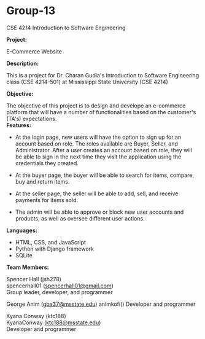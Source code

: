 # Group-13  
CSE 4214 Introduction to Software Engineering  

**Project:**  

E-Commerce Website  

**Description:**  

This is a project for Dr. Charan Gudla's Introduction to Software Engineering class (CSE 4214-501) at Mississippi State University (CSE 4214)  

**Objective:**  

The objective of this project is to design and develope an e-commerce platform that will have a number of functionalities based on the customer's (TA's) expectations.  
**Features:**  

- At the login page, new users will have the option to sign up for an account based on role. The roles available are Buyer, Seller, and Administrator. After a user creates an account based on role, they will be able to sign in the next time they visit the application using the credentials they created.  

- At the buyer page, the buyer will be able to search for items, compare, buy and return items.  

- At the seller page, the seller will be able to add, sell, and receive payments for items sold.  

- The admin will be able to approve or block new user accounts and products, as well as oversee different user actions.  

**Languages:**  

- HTML, CSS, and JavaScript  
- Python with Django framework  
- SQLite

**Team Members:**  

Spencer Hall (jsh278)  
spencerhall01 (spencerhall01@gmail.com)  
Group leader, developer, and programmer  

George Anim (gba37@msstate.edu)
animkofi()
Developer and programmer  

Kyana Conway (ktc188)  
KyanaConway (ktc188@msstate.edu)  
Developer and programmer

